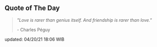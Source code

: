 ## Quote of The Day
> *"Love is rarer than genius itself. And friendship is rarer than love."*
>
>\- Charles Péguy

updated: 04/20/21 18:06 WIB

